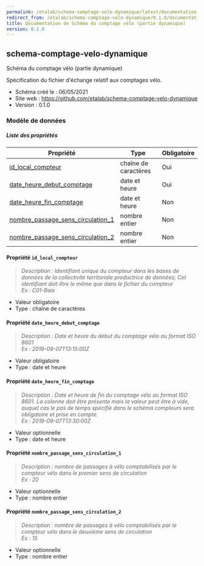 ```yaml
---
permalink: /etalab/schema-comptage-velo-dynamique/latest/documentation.html
redirect_from: /etalab/schema-comptage-velo-dynamique/0.1.0/documentation.html
title: Documentation de Schéma du comptage vélo (partie dynamique)
version: 0.1.0
---
```


## schema-comptage-velo-dynamique

Schéma du comptage vélo (partie dynamique)

Spécification du fichier d'échange relatif aux comptages vélo.

- Schéma créé le : 06/05/2021
- Site web : https://github.com/etalab/schema-comptage-velo-dynamique
- Version : 0.1.0

### Modèle de données


##### Liste des propriétés

| Propriété | Type | Obligatoire |
| -- | -- | -- |
| [id_local_compteur](#propriété-id_local_compteur) | chaîne de caractères  | Oui |
| [date_heure_debut_comptage](#propriété-date_heure_debut_comptage) | date et heure  | Oui |
| [date_heure_fin_comptage](#propriété-date_heure_fin_comptage) | date et heure  | Non |
| [nombre_passage_sens_circulation_1](#propriété-nombre_passage_sens_circulation_1) | nombre entier  | Non |
| [nombre_passage_sens_circulation_2](#propriété-nombre_passage_sens_circulation_2) | nombre entier  | Non |

#### Propriété `id_local_compteur`

> *Description : Identifiant unique du compteur dans les bases de données de la collectivité territoriale productrice de données; Cet identifiant doit être le même que dans le fichier du compteur<br/>Ex : C01-Baix*
- Valeur obligatoire
- Type : chaîne de caractères

#### Propriété `date_heure_debut_comptage`

> *Description : Date et heure du début du comptage vélo au format ISO 8601<br/>Ex : 2019-09-07T13:15:00Z*
- Valeur obligatoire
- Type : date et heure

#### Propriété `date_heure_fin_comptage`

> *Description : Date et heure de fin du comptage vélo au format ISO 8601. La colonne doit être présente mais la valeur peut être à vide, auquel cas le pas de temps spécifié dans le schéma compteurs sera obligatoire et prise en compte.<br/>Ex : 2019-09-07T13:30:00Z*
- Valeur optionnelle
- Type : date et heure

#### Propriété `nombre_passage_sens_circulation_1`

> *Description : nombre de passages à vélo comptabilisés par le compteur vélo dans le premier sens de circulation<br/>Ex : 20*
- Valeur optionnelle
- Type : nombre entier

#### Propriété `nombre_passage_sens_circulation_2`

> *Description : nombre de passages à vélo comptabilisés par le compteur vélo dans le deuxième sens de circulation<br/>Ex : 15*
- Valeur optionnelle
- Type : nombre entier